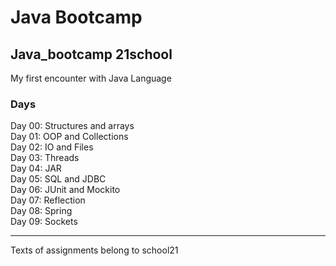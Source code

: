 # Java Bootcamp
## Java_bootcamp 21school
My first encounter with Java Language

### Days
Day 00: Structures and arrays\
Day 01: OOP and Collections\
Day 02: IO and Files\
Day 03: Threads\
Day 04: JAR\
Day 05: SQL and JDBC\
Day 06: JUnit and Mockito\
Day 07: Reflection\
Day 08: Spring\
Day 09: Sockets

------------------------------------------
Texts of assignments belong to school21
